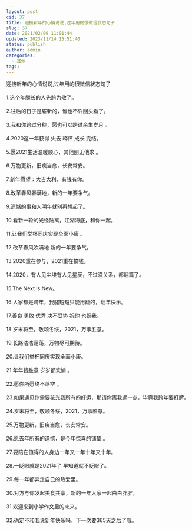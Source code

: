 ```yaml
---
layout: post
cid: 37
title: 迎接新年的心情说说,过年用的很微信状态句子
slug: 37
date: 2021/02/09 11:01:44
updated: 2023/11/14 15:51:40
status: publish
author: admin
categories: 
  - 其他
tags: 
---
```



<div alt="潮男心博客 www.cnx0.com" >
				<div>迎接新年的心情说说,过年用的很微信状态句子</div>
<div> </div>
<div>1.这个年腿长的人先跨为敬了。</div>
<div> </div>
<div>2.往后的日子是崭新的，谁也不许回头看了。</div>
<div> </div>
<div>3.我和你跨过分秒，愿也可以跨过余生岁月 。</div>
<div> </div>
<div>4.2020这一年获得 失去 释怀 成长 完结。</div>
<div> </div>
<div>5.愿2021生活温暖顺心，其他别无他求 。</div>
<div> </div>
<div>6.万物更新，旧疾当愈，长安常安。</div>
<div> </div>
<div>7.新年愿望：大吉大利，有钱有你。</div>
<div> </div>
<div>8.改革春风春满地，新的一年要争气。</div>
<div> </div>
<div>9.遗憾的事和人明年就别再想起了。</div>
<div> </div>
<div>10.看新一轮的光怪陆离，江湖海底，和你一起。</div>
<div> </div>
<div>11.让我们举杯同庆实现全面小康 。</div>
<div> </div>
<div>12.改革春风吹满地 新的一年要争气。</div>
<div> </div>
<div>13.2020重在参与，2021重在搞钱。 </div>
<div> </div>
<div>14.2020，有人见尘埃有人见星辰，不过没关系，都翻篇了。 </div>
<div> </div>
<div>15.The Next is New。</div>
<div> </div>
<div>16.人家都是跨年，我腿短短只能用翻的，翻年快乐。</div>
<div> </div>
<div>17.善良 勇敢 优秀 决不妥协 祝你 也祝我。</div>
<div> </div>
<div>18.岁末将至，敬颂冬绥，2021，万事胜意。</div>
<div> </div>
<div>19.长路浩浩荡荡，万物尽可期待。</div>
<div> </div>
<div>20.让我们举杯同庆实现全面小康。</div>
<div> </div>
<div>21.年年皆胜意 岁岁都欢愉 。</div>
<div> </div>
<div>22.愿你所愿终不落空 。</div>
<div> </div>
<div>23.如果遇见你需要花光我所有的好运，那请你离我远一点，毕竟我跨年要打牌。 </div>
<div> </div>
<div>24.岁末将至，敬颂冬绥，2021，万事胜意。 </div>
<div> </div>
<div>25.万物更新，旧疾当愈，长安常安。 </div>
<div> </div>
<div>26.愿去年所有的遗憾，是今年惊喜的铺垫 。</div>
<div> </div>
<div>27.要陪在值得的人身边一年又一年十年又十年。</div>
<div> </div>
<div>28.一眨眼就是2021年了 早知道就不眨眼了。</div>
<div> </div>
<div>29.每一年都奔走自己的热爱里。</div>
<div> </div>
<div>30.对方与你发起美食共享，新的一年大家一起白白胖胖。</div>
<div> </div>
<div>31.欢迎来到小学作文里的未来。</div>
<div> </div>
<div>32.确定不和我说新年快乐吗，下一次要365天之后了哦。 </div>			</div>
			